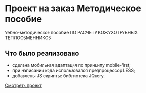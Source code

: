 # Проект на заказ  Методическое пособие
Уебно-методическое пособие  ПО РАСЧЕТУ КОЖУХОТРУБНЫХ ТЕПЛООБМЕННИКОВ
##  Что было реализовано
*  сделана мобильная адаптация по принципу mobile-first;
*  при написании кода  использовался предпроцессор LESS;
* добавлены JS скрипты: библиотека  JQuery.

[Смотреть проект](https://ulia41.github.io/manual/)
